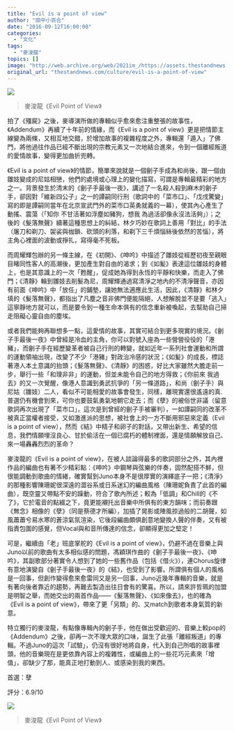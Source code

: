 ```yaml
---
title: "Evil is a point of view"
author: "田中小百合"
date: "2016-09-12T16:00:00"
categories:
  - "文化"
tags:
  - "麥浚龍"
topics: []
image: "http://web.archive.org/web/2021im_/https://assets.thestandnews.com/media/photos/juno_Sdwlg.png"
original_url: "thestandnews.com/culture/evil-is-a-point-of-view"
---
```

![](http://web.archive.org/web/2021im_/https://assets.thestandnews.com/media/photos/juno_Sdwlg.png)

> 麥浚龍《Evil Point of View》

拍了《殭屍》之後，麥導演所做的專輯似乎愈來愈注重整張的故事性，《Addendum》再續了十年前的情緣，而《Evil is a point of view》更是把情節主線變為兩條，又相互地交錯，於增加故事的複雜程度之外，專輯還「遁入」了佛門，將他過往作品已經不斷出現的宗教元素又一次地結合進來，令到一個離經叛道的愛情故事，變得更加曲折兜轉。

《Evil is a point of view》的情節，簡單來說就是一個劊子手成為和尚後，跟一個由雛妓變成的尼姑相戀，他們的處境或心理上的變化描寫，可謂是專輯最精彩的地方之一。背景發生於清末的《劊子手最後一夜》，講述了一名殺人殺到麻木的劊子手，卻因對「維新四公子」之一的譚嗣同行刑（歌詞中的「菜市口」、「戊戌驚變」寫的即是譚嗣同當年在北京宣武門外的菜市口英勇就義的一幕），使其內心產生了動搖、震蕩（「知你 不甘活著如浮塵如豬狗，想我 為過活卻像永沒法活夠」）；之後的《髮落無聲》續著這種思想上的糾結，林夕巧妙在歌詞上善用「對比」的手法（屠刀和剃刀、袈裟與枷鎖、砍頭的利落，和剃下三千煩惱絲後依然的苦惱），將主角心裡面的波動或掙扎，寫得毫不死板。

而周耀輝包辦的另一條主線，在《初開》、《呻吟》中描述了雛妓從經歷初夜至親眼目睹同性客人的高潮後，更加產生對自由的渴求；到《如髪》表達這位雛妓的身體上，也是其意識上的一次「甦醒」，促成她為得到永恆的平靜和快樂，而走入了佛門；《清靜》輪到雛妓去削髮為尼，周耀輝通過寫清淨之地內的不清淨聲音，亦因有前面《呻吟》中「放任」的鋪墊，讓她無法適應此生活，因此，《清靜》和林夕填的《髮落無聲》，都指出了凡塵之音非佛門便能隔絕，人想解脫並不是要「逃入」這寧靜地方就可以，而是要令到一種生命本俱有的信念重新被喚起，去幫助自己掃走阻礙心靈自由的塵埃。

或者我們能夠再聯想多一點，這愛情的故事，其實可結合到更多現實的境況。《劊子手最後一夜》中曾經是冷血的主角，你可以對號入座為一些營營役役的「港豬」，而劊子手在經歷變革者被自己行刑的轉變，就如近年一系列社會運動和所謂的運動領袖出現，改變了不少「港豬」對政治冷感的狀況；《如髪》的成長，標誌著港人本土意識的抬頭；《髮落無聲》、《清靜》的困惑，好比大家雖然大膽走前一步，舉行一些「和理非非」的運動，但並未能令自己的地方得救；《你前來 我過去》的又一次覺醒，像港人意識到勇武抗爭的「另一條道路」，和尚（劊子手）與尼姑（雛妓）二人，看似不可能相愛的故事會發生，同樣，離現實還很遙遠的真.普選仍有機會到來，可你也要鼓氣勇氣地朝它走去；而《孽》的被俗世非議（留意歌詞再次出現了「菜市口」，這次是到曾經的劊子手被審判），一如譚嗣同的改革不被真正當權者接受，又如激進派的思想，被社會上的一方不斷用邪惡來定義（Evil is a point of view），然而《結》中精子和卵子的對話，又帶出新生、希望的信息，我們情願埋沒良心、甘於偷活在一個已腐朽的體制裡面，還是情願解放自己、來一場轟轟烈烈的革命？

麥浚龍的《Evil is a point of view》，在被人談論得最多的歌詞部分之外，其內裡作品的編曲也有著不少精彩點：《呻吟》中鋼琴與弦樂的伴奏，固然配搭不鮮，但很能調動到歌曲的情緒，確實幫到Juno本身不是很厚實的演繹底子一把；《清淨》的那種影響陳珊妮很深遠的澀谷系或日系迷幻的編曲風格（陳珊妮負責了此首的編曲），既空靈又帶點不安的躁動，符合了歌內所述；較為「低調」和Chill的《不了》，它於電音的點綴之下，竟更能襯托出音樂中所俱有的東方韻味；而前奏跟《無念》相像的《孽》（同是蔡德才所編），加插了晃影或陣風掠過般的二胡聲，如風蕭蕭兮易水寒的蒼涼氣氛渲染，它後段編曲頗俱創意地變換人聲的伴奏，又有被指責包圍的感覺，但Vocal與和音所傳達的信念，卻顯得更加之堅定！

可是，繼續由「老」班底掌舵的《Evil is a point of view》，仍避不過在音樂上與Juno以前的歌曲有太多相似感的問題，馮穎琪作曲的《劊子手最後一夜》、《呻吟》，其副歌部分著實令人想到了她的一些舊作品（包括《借火》），連Chorus旋律有意地演變自《劊子手最後一夜》的《結》，也受到了影響。所謂俱有個人的風格是一回事，但創作變得愈來愈雷同又是另一回事，Juno近幾年專輯的音樂，就是有著向後者靠近的趨勢，再難去製造出往日會有的驚喜。所以，請來許哲珮的加盟是明智之舉，而她交出的兩首作品——《髮落無聲》、《如來像去》，也的確為《Evil is a point of view》，帶來了更「另類」的、又match到歌者本身氣質的新意。

特立獨行的麥浚龍，有點像專輯內的劊子手，他在做出受歡迎的、音樂上較pop的《Addendum》之後，卻再一次不理大眾的口味，誕生了此張「離經叛道」的專輯。不過Juno的這次「試驗」，仍沒有很好地將自身，代入到自己所唱的故事裡頭，他的音樂現在是更依靠內容上的複雜性，或編曲上的一些花巧元素來「增值」，卻缺少了那，能真正地打動到人、或感染到我的東西。

首選：孽

評分：6.9/10 

![](http://web.archive.org/web/2021im_/https://assets.thestandnews.com/media/photos/63a9b3d041e9bd783ed56876b896e4afce73a510_sEkmn.jpg)
> 麥浚龍《Evil Point of View》